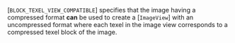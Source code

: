 [`BLOCK_TEXEL_VIEW_COMPATIBLE`] specifies that the
image having a compressed format  **can**  be used to create a
[`ImageView`] with an uncompressed format where each texel in the
image view corresponds to a compressed texel block of the image.